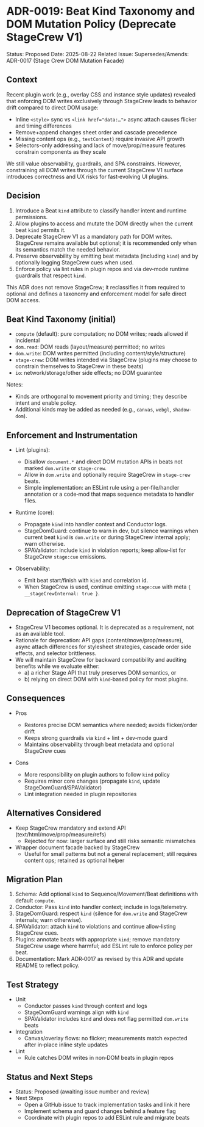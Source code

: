 # ADR-0019: Beat Kind Taxonomy and DOM Mutation Policy (Deprecate StageCrew V1)

Status: Proposed
Date: 2025-08-22
Related Issue: <link to GitHub issue once created>
Supersedes/Amends: ADR-0017 (Stage Crew DOM Mutation Facade)

## Context

Recent plugin work (e.g., overlay CSS and instance style updates) revealed that enforcing DOM writes exclusively through StageCrew leads to behavior drift compared to direct DOM usage:
- Inline `<style>` sync vs `<link href="data:…">` async attach causes flicker and timing differences
- Remove+append changes sheet order and cascade precedence
- Missing content ops (e.g., `textContent`) require invasive API growth
- Selectors-only addressing and lack of move/prop/measure features constrain components as they scale

We still value observability, guardrails, and SPA constraints. However, constraining all DOM writes through the current StageCrew V1 surface introduces correctness and UX risks for fast‑evolving UI plugins.

## Decision

1. Introduce a Beat `kind` attribute to classify handler intent and runtime permissions.
2. Allow plugins to access and mutate the DOM directly when the current beat `kind` permits it.
3. Deprecate StageCrew V1 as a mandatory path for DOM writes. StageCrew remains available but optional; it is recommended only when its semantics match the needed behavior.
4. Preserve observability by emitting beat metadata (including `kind`) and by optionally logging StageCrew cues when used.
5. Enforce policy via lint rules in plugin repos and via dev‑mode runtime guardrails that respect `kind`.

This ADR does not remove StageCrew; it reclassifies it from required to optional and defines a taxonomy and enforcement model for safe direct DOM access.

## Beat Kind Taxonomy (initial)

- `compute` (default): pure computation; no DOM writes; reads allowed if incidental
- `dom.read`: DOM reads (layout/measure) permitted; no writes
- `dom.write`: DOM writes permitted (including content/style/structure)
- `stage-crew`: DOM writes intended via StageCrew (plugins may choose to constrain themselves to StageCrew in these beats)
- `io`: network/storage/other side effects; no DOM guarantee

Notes:
- Kinds are orthogonal to movement priority and timing; they describe intent and enable policy.
- Additional kinds may be added as needed (e.g., `canvas`, `webgl`, `shadow-dom`).

## Enforcement and Instrumentation

- Lint (plugins):
  - Disallow `document.*` and direct DOM mutation APIs in beats not marked `dom.write` or `stage-crew`.
  - Allow in `dom.write` and optionally require StageCrew in `stage-crew` beats.
  - Simple implementation: an ESLint rule using a per‑file/handler annotation or a code‑mod that maps sequence metadata to handler files.

- Runtime (core):
  - Propagate `kind` into handler context and Conductor logs.
  - StageDomGuard: continue to warn in dev, but silence warnings when current beat `kind` is `dom.write` or during StageCrew internal apply; warn otherwise.
  - SPAValidator: include `kind` in violation reports; keep allow‑list for StageCrew `stage:cue` emissions.

- Observability:
  - Emit beat start/finish with `kind` and correlation id.
  - When StageCrew is used, continue emitting `stage:cue` with meta `{ __stageCrewInternal: true }`.

## Deprecation of StageCrew V1

- StageCrew V1 becomes optional. It is deprecated as a requirement, not as an available tool.
- Rationale for deprecation: API gaps (content/move/prop/measure), async attach differences for stylesheet strategies, cascade order side effects, and selector brittleness.
- We will maintain StageCrew for backward compatibility and auditing benefits while we evaluate either:
  - a) a richer Stage API that truly preserves DOM semantics, or
  - b) relying on direct DOM with `kind`‑based policy for most plugins.

## Consequences

- Pros
  - Restores precise DOM semantics where needed; avoids flicker/order drift
  - Keeps strong guardrails via `kind` + lint + dev‑mode guard
  - Maintains observability through beat metadata and optional StageCrew cues

- Cons
  - More responsibility on plugin authors to follow `kind` policy
  - Requires minor core changes (propagate `kind`, update StageDomGuard/SPAValidator)
  - Lint integration needed in plugin repositories

## Alternatives Considered

- Keep StageCrew mandatory and extend API (text/html/move/prop/measure/refs)
  - Rejected for now: larger surface and still risks semantic mismatches
- Wrapper document facade backed by StageCrew
  - Useful for small patterns but not a general replacement; still requires content ops; retained as optional helper

## Migration Plan

1) Schema: Add optional `kind` to Sequence/Movement/Beat definitions with default `compute`.
2) Conductor: Pass `kind` into handler context; include in logs/telemetry.
3) StageDomGuard: respect `kind` (silence for `dom.write` and StageCrew internals; warn otherwise).
4) SPAValidator: attach `kind` to violations and continue allow‑listing StageCrew cues.
5) Plugins: annotate beats with appropriate `kind`; remove mandatory StageCrew usage where harmful; add ESLint rule to enforce policy per beat.
6) Documentation: Mark ADR‑0017 as revised by this ADR and update README to reflect policy.

## Test Strategy

- Unit
  - Conductor passes `kind` through context and logs
  - StageDomGuard warnings align with `kind`
  - SPAValidator includes `kind` and does not flag permitted `dom.write` beats
- Integration
  - Canvas/overlay flows: no flicker; measurements match expected after in‑place inline style updates
- Lint
  - Rule catches DOM writes in non‑DOM beats in plugin repos

## Status and Next Steps

- Status: Proposed (awaiting issue number and review)
- Next Steps
  - Open a GitHub issue to track implementation tasks and link it here
  - Implement schema and guard changes behind a feature flag
  - Coordinate with plugin repos to add ESLint rule and migrate beats


